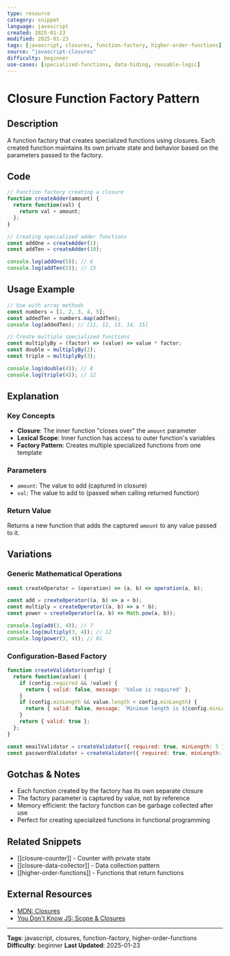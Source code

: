 ```yaml
---
type: resource
category: snippet
language: javascript
created: 2025-01-23
modified: 2025-01-23
tags: [javascript, closures, function-factory, higher-order-functions]
source: "javascript-closures"
difficulty: beginner
use-cases: [specialized-functions, data-hiding, reusable-logic]
---
```


# Closure Function Factory Pattern

## Description

A function factory that creates specialized functions using closures. Each created function maintains its own private state and behavior based on the parameters passed to the factory.

## Code

```javascript
// Function factory creating a closure
function createAdder(amount) {
  return function(val) {
    return val + amount;
  };
}

// Creating specialized adder functions
const addOne = createAdder(1);
const addTen = createAdder(10);

console.log(addOne(5)); // 6
console.log(addTen(5)); // 15
```

## Usage Example

```javascript
// Use with array methods
const numbers = [1, 2, 3, 4, 5];
const addedTen = numbers.map(addTen);
console.log(addedTen); // [11, 12, 13, 14, 15]

// Create multiple specialized functions
const multiplyBy = (factor) => (value) => value * factor;
const double = multiplyBy(2);
const triple = multiplyBy(3);

console.log(double(4)); // 8
console.log(triple(4)); // 12
```

## Explanation

### Key Concepts
- **Closure**: The inner function "closes over" the `amount` parameter
- **Lexical Scope**: Inner function has access to outer function's variables
- **Factory Pattern**: Creates multiple specialized functions from one template

### Parameters
- `amount`: The value to add (captured in closure)
- `val`: The value to add to (passed when calling returned function)

### Return Value
Returns a new function that adds the captured `amount` to any value passed to it.

## Variations

### Generic Mathematical Operations
```javascript
const createOperator = (operation) => (a, b) => operation(a, b);

const add = createOperator((a, b) => a + b);
const multiply = createOperator((a, b) => a * b);
const power = createOperator((a, b) => Math.pow(a, b));

console.log(add(3, 4)); // 7
console.log(multiply(3, 4)); // 12  
console.log(power(3, 4)); // 81
```

### Configuration-Based Factory
```javascript
function createValidator(config) {
  return function(value) {
    if (config.required && !value) {
      return { valid: false, message: 'Value is required' };
    }
    if (config.minLength && value.length < config.minLength) {
      return { valid: false, message: `Minimum length is ${config.minLength}` };
    }
    return { valid: true };
  };
}

const emailValidator = createValidator({ required: true, minLength: 5 });
const passwordValidator = createValidator({ required: true, minLength: 8 });
```

## Gotchas & Notes

- Each function created by the factory has its own separate closure
- The factory parameter is captured by value, not by reference
- Memory efficient: the factory function can be garbage collected after use
- Perfect for creating specialized functions in functional programming

## Related Snippets

- [[closure-counter]] - Counter with private state
- [[closure-data-collector]] - Data collection pattern
- [[higher-order-functions]] - Functions that return functions

## External Resources

- [MDN: Closures](https://developer.mozilla.org/en-US/docs/Web/JavaScript/Closures)
- [You Don't Know JS: Scope & Closures](https://github.com/getify/You-Dont-Know-JS)

---

**Tags**: javascript, closures, function-factory, higher-order-functions
**Difficulty**: beginner
**Last Updated**: 2025-01-23